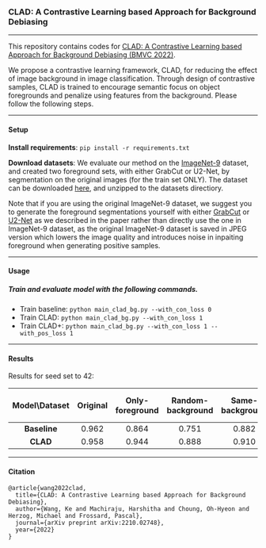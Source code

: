 ### CLAD: A Contrastive Learning based Approach for Background Debiasing
---
This repository contains codes for [CLAD: A Contrastive Learning based Approach for Background Debiasing (BMVC 2022)](https://arxiv.org/abs/2210.02748). 

We propose a contrastive learning framework, CLAD, for reducing the effect of image background in image classification. Through design of contrastive samples, CLAD is trained to encourage semantic focus on object foregrounds and penalize using features from the background. Please follow the following steps.

---
#### Setup

**Install requirements**: ```pip install -r requirements.txt```

**Download datasets**:    We evaluate our method on the [ImageNet-9](https://github.com/MadryLab/backgrounds_challenge) dataset, and created two foreground sets, with either GrabCut or U2-Net, by segmentation on the original images (for the train set ONLY). The dataset can be downloaded [here](https://drive.google.com/file/d/1FMnN8wd-XmnScV6mwWIeKXXnK0-zgoBL/view?usp=share_link), and unzipped to the datasets directiory. 

Note that if you are using the original ImageNet-9 dataset, we suggest you to generate the foreground segmentations yourself with either [GrabCut](https://docs.opencv.org/3.4/d8/d83/tutorial_py_grabcut.html) or [U2-Net](https://github.com/xuebinqin/U-2-Net) as we described in the paper rather than directly use the one in ImageNet-9 dataset, as the original ImageNet-9 dataset is saved in JPEG version which lowers the image quality and introduces noise in inpaiting foreground when generating positive samples. 

---
#### Usage

##### Train and evaluate model with the following commands.

* Train baseline:
```python main_clad_bg.py --with_con_loss 0```
* Train CLAD:
```python main_clad_bg.py --with_con_loss 1```
* Train CLAD+:
```python main_clad_bg.py --with_con_loss 1 --with_pos_loss 1```

---
#### Results
Results for seed set to 42:

| Model\Dataset | Original | Only-foreground | Random-background | Same-background | Background gap ↓ | Only-background ↓ |
|:-------------:|:--------:|:---------------:|:-----------------:|:---------------:|:--------------:|:---------------:|
| **Baseline** |   0.962  |      0.864      |       0.751       |      0.882      |      0.131     |      0.443      |
|    **CLAD**   |   0.958  |      0.944      |       0.888       |      0.910      |      0.022     |      0.345      |

---
#### Citation
```
@article{wang2022clad,
  title={CLAD: A Contrastive Learning based Approach for Background Debiasing},
  author={Wang, Ke and Machiraju, Harshitha and Choung, Oh-Hyeon and Herzog, Michael and Frossard, Pascal},
  journal={arXiv preprint arXiv:2210.02748},
  year={2022}
}
```
